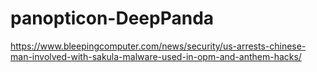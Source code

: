# panopticon-DeepPanda

https://www.bleepingcomputer.com/news/security/us-arrests-chinese-man-involved-with-sakula-malware-used-in-opm-and-anthem-hacks/
